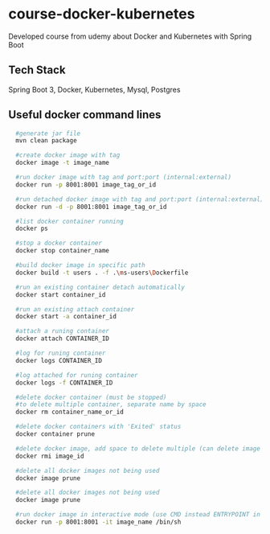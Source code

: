 # course-docker-kubernetes
Developed course from udemy about Docker and Kubernetes with Spring Boot

## Tech Stack

Spring Boot 3, Docker, Kubernetes, Mysql, Postgres


## Useful docker command lines

```bash
  #generate jar file
  mvn clean package
```
```bash
  #create docker image with tag
  docker image -t image_name
```
```bash
  #run docker image with tag and port:port (internal:external)
  docker run -p 8001:8001 image_tag_or_id
```
```bash
  #run detached docker image with tag and port:port (internal:external)
  docker run -d -p 8001:8001 image_tag_or_id
```
```bash
  #list docker container running
  docker ps
```
```bash
  #stop a docker container
  docker stop container_name
```
```bash
  #build docker image in specific path
  docker build -t users . -f .\ms-users\Dockerfile
```
```bash
  #run an existing container detach automatically
  docker start container_id
```
```bash
  #run an existing attach container
  docker start -a container_id
```
```bash
  #attach a runing container
  docker attach CONTAINER_ID
```
```bash
  #log for runing container 
  docker logs CONTAINER_ID
```
```bash
  #log attached for runing container 
  docker logs -f CONTAINER_ID
```
```bash
  #delete docker container (must be stopped)
  #to delete multiple container, separate name by space
  docker rm container_name_or_id
```
```bash
  #delete docker containers with 'Exited' status
  docker container prune
```
```bash
  #delete docker image, add space to delete multiple (can delete image not being used)
  docker rmi image_id
```
```bash
  #delete all docker images not being used
  docker image prune
```
```bash
  #delete all docker images not being used
  docker image prune
```
```bash
  #run docker image in interactive mode (use CMD instead ENTRYPOINT in dockerfile)
  docker run -p 8001:8001 -it image_name /bin/sh
```
